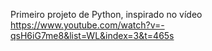 Primeiro projeto de Python, inspirado no vídeo https://www.youtube.com/watch?v=-qsH6iG7me8&list=WL&index=3&t=465s

